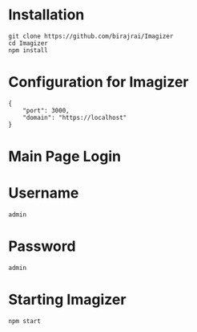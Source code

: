 




# Installation

```
git clone https://github.com/birajrai/Imagizer
cd Imagizer
npm install
```

# Configuration for Imagizer
```
{
	"port": 3000,
	"domain": "https://localhost"
}
```

# Main Page Login

# Username
```
admin
```
# Password
```
admin
```

# Starting Imagizer
```
npm start
```

